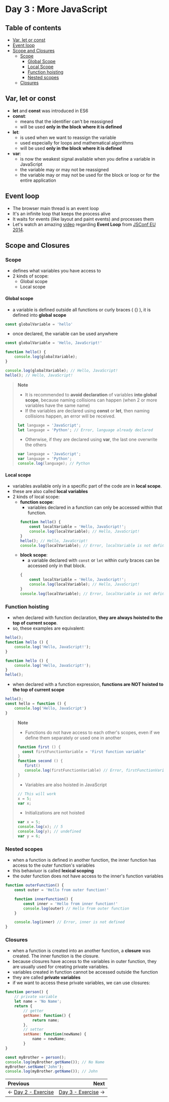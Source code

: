 # Day 3 : More JavaScript

## Table of contents

- [Var, let or const](#var-let-or-const)
- [Event loop](#event-loop)
- [Scope and Closures](#scope-and-closures)
  - [Scope](#scope)
    - [Global Scope](#global-scope)
    - [Local Scope](#local-scope)
    - [Function hoisting](#function-hoisting)
    - [Nested scopes](#nested-scopes)
  - [Closures](#closures)

## Var, let or const

- **let** and **const** was introduced in ES6
- **const**:
  - means that the identifier can't be reassigned
  - will be used **only in the block where it is defined**
- **let**:
  - is used when we want to reassign the variable
  - used especially for loops and mathematical algorithms
  - will be used **only in the block where it is defined**
- **var**:
  - is now the weakest signal available when you define a variable in JavaScript
  - the variable may or may not be reassigned
  - the variable may or may not be used for the block or loop or for the entire application

## Event loop

- The browser main thread is an event loop
- It's an infinite loop that keeps the process alive
- It waits for events (like layout and paint events) and processes them
- Let's watch an amazing [video](https://www.youtube.com/watch?v=8aGhZQkoFbQ&t=6s) regarding **Event Loop** from [JSConf EU 2014](https://2014.jsconf.eu/).

## Scope and Closures

### Scope

- defines what variables you have access to
- 2 kinds of scope:
  - Global scope
  - Local scope

#### Global scope

- a variable is defined outside all functions or curly braces ( {} ), it is defined into **global scope**

```JavaScript
const globalVariable = 'hello'
```

- once declared, the variable can be used anywhere

```JavaScript
const globalVariable = 'Hello, JavaScript!'

function hello() {
    console.log(globalVariable);
}

console.log(globalVariable); // Hello, JavaScript!
hello(); // Hello, JavaScript!
```

> **Note**
>
> - It is recommended to **avoid declaration** of variables **into global scope**, because naming collisions can happen (when 2 or more variables have the same name)
> - If the variables are declared using **const** or **let**, then naming collisions happen, an error will be received.
> ```JavaScript
> let language = 'JavaScript';
> let language = 'Python'; // Error, language already declared
> ```
> - Otherwise, if they are declared using **var**, the last one overwrite the others
> ```JavaScript
> var language = 'JavaScript';
> var language = 'Python';
> console.log(language); // Python
> ```

#### Local scope

- variables available only in a specific part of the code are in **local scope**.
- these are also called **local variables**
- 2 kinds of local scope:
  - **function scope**:
    - variables declared in a function can only be accessed within that function.
    ```JavaScript
    function hello() {
        const localVariable = 'Hello, JavaScript!';
        console.log(localVariable); // Hello, JavaScript!
    }
    hello(); // Hello, JavaScript!
    console.log(localVariable); // Error, localVariable is not defined!
    ```
  - **block scope**:
    - a variable declared with `const` or `let` within curly braces can be accessed only in that block.
    ```JavaScript
    {
        const localVariable = 'Hello, JavaScript!';
        console.log(localVariable); // Hello, JavaScript!
    }
    console.log(localVariable); // Error, localVariable is not defined!
    ```

### Function hoisting

- when declared with function declaration, **they are always hoisted to the top of current scope**.
- so, these examples are equivalent:

```JavaScript
hello();
function hello () {
    console.log('Hello, JavaScript!');
}
```

```JavaScript
function hello () {
    console.log('Hello, JavaScript!');
}
hello();
```

- when declared with a function expression, **functions are NOT hoisted to the top of current scope**

```JavaScript
hello();
const hello = function () {
    console.log('Hello, JavaScript')
}
```

> **Note**
>
> - Functions do not have access to each other's scopes, even if we define them separately or used one in another
> ```JavaScript
> function first () {
>   const firstFunctionVariable = 'First function variable'
> }
> function second () {
>    first()
>    console.log(firstFunctionVariable) // Error, firstFunctionVariable is not defined
> }
> ```
> - Variables are also hoisted in JavaScript
> ```JavaScript
> // This will work
> x = 5;
> var x;
> ```
> - Initializations are not hoisted
> ```JavaScript
> var x = 5;
> console.log(x); // 5
> console.log(y); // undefined
> var y = 6;
> ```

### Nested scopes

- when a function is defined in another function, the inner function has access to the outer function's variables
- this behaviuor is called **lexical scoping**
- the outer function does not have access to the inner's function variables

```JavaScript
function outerFunction() {
    const outer = 'Hello from outer function!'

    function innerFunction() {
        const inner = 'Hello from inner function!'
        console.log(outer) // Hello from outer function
    }

    console.log(inner) // Error, inner is not defined
}
```

### Closures

- when a function is created into an another function, a **closure** was created. The inner function is the closure.
- because closures have access to the variables in outer function, they are usually used for creating private variables.
- variables created in function cannot be accessed outside the function
- they are called **private variables**
- if we want to access these private variables, we can use closures:

```JavaScript
function person() {
    // private variable
    let name = 'No Name';
    return {
        // getter
        getName: function() {
            return name;
        },
        // setter
        setName: function(newName) {
            name = newName;
        }
}

const myBrother = person();
console.log(myBrother.getName()); // No Name
myBrother.setName('John');
console.log(myBrother.getName()); // John
```

Previous | Next
:------- | ---:
← [Day 2 - Exercise](../../Day-2_Basic-JS/Exercise/README.md) | [Day 3 - Exercise](../Exercise/README.md) →